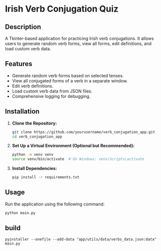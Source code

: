 # Irish Verb Conjugation Quiz

## Description

A Tkinter-based application for practicing Irish verb conjugations. It allows users to generate random verb forms, view all forms, edit definitions, and load custom verb data.

## Features

- Generate random verb forms based on selected tenses.
- View all conjugated forms of a verb in a separate window.
- Edit verb definitions.
- Load custom verb data from JSON files.
- Comprehensive logging for debugging.

## Installation

1. **Clone the Repository:**

    ```bash
    git clone https://github.com/yourusername/verb_conjugation_app.git
    cd verb_conjugation_app
    ```

2. **Set Up a Virtual Environment (Optional but Recommended):**

    ```bash
    python -m venv venv
    source venv/bin/activate  # On Windows: venv\Scripts\activate
    ```

3. **Install Dependencies:**

    ```bash
    pip install -r requirements.txt
    ```

## Usage

Run the application using the following command:

```bash
python main.py
```

## build

`pyinstaller --onefile --add-data "app/utils/data/verbs_data.json:data" main.py`